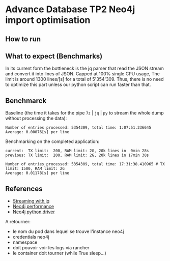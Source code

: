 # Advance Database TP2 Neo4j import optimisation

## How to run

## What to expect (Benchmarks)

In its current form the bottleneck is the jq parser that read the JSON stream and convert it into lines of JSON. Capped at 100% single CPU usage, The limit is around 1300 lines/[s] for a total of 5'354'309.
Thus, there is no need to optimize this part unless our python script can run faster than that.

## Benchmarck

Baseline (the time it takes for the pipe `7z` | `jq` | `py` to stream the whole dump without processing the data):

	Number of entries processed: 5354309, total time: 1:07:51.236645
	Average: 0.00076[s] per line

Benchmarking on the completed application:

	current:  TX limit:  200, RAM limit: 2G, 20k lines in  0min 28s
	previous: TX limit:  200, RAM limit: 2G, 20k lines in 17min 30s

	Number of entries processed: 5354309, total time: 17:31:38.410965 # TX limit: 1500, RAM limit: 2G
	Average: 0.01178[s] per line

## References

- [Streaming with jq](https://www.reddit.com/r/bash/comments/myoft4/streaming_with_jq/)
- [Neo4j performance](https://neo4j.com/docs/python-manual/current/performance/ )
- [Neo4j python driver](https://neo4j.com/docs/api/python-driver/current/)


A retourner:
 - le nom du pod dans lequel se trouve l'instance neo4j
 - credentials neo4j
 - namespace
 - doit pouvoir voir les logs via rancher
 - le container doit tourner (while True sleep...)